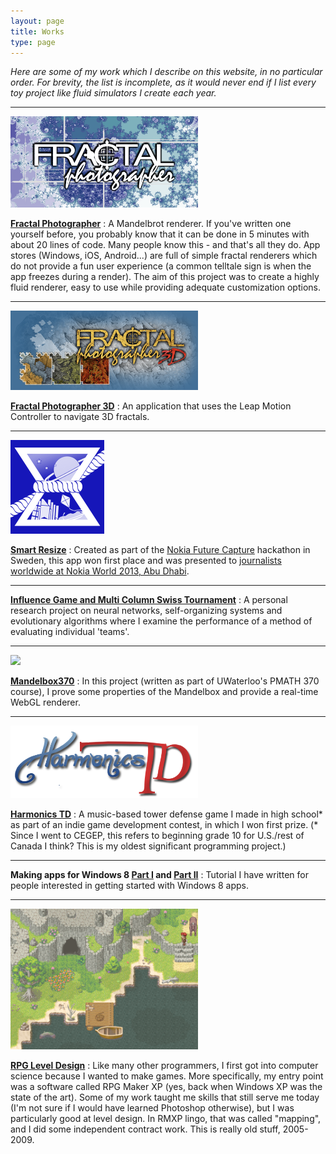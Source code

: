```yaml
---
layout: page
title: Works
type: page
---
```

*Here are some of my work which I describe on this website, in no particular order. For brevity, the list is incomplete, as it would never end if I list every toy project like fluid simulators I create each year.*

---------------------------------------

<img width="300" src="/images/2012/09/WideLogo.scale-180.png">

[**Fractal Photographer**](http://fractalphotographer.com) : A Mandelbrot renderer. If you've written one yourself before, you probably know that it can be done in 5 minutes with about 20 lines of code. Many people know this - and that's all they do. App stores (Windows, iOS, Android...) are full of simple fractal renderers which do not provide a fun user experience (a common telltale sign is when the app freezes during a render). The aim of this project was to create a highly fluid renderer, easy to use while providing adequate customization options.

---------------------------------------

<img width=300 src="/images/2014/01/LargeProfile.png">

[**Fractal Photographer 3D**](/works/fractal-photographer-3d.html) : An application that uses the Leap Motion Controller to navigate 3D fractals.

---------------------------------------

<img width="150" src="/images/2012/09/Logo.png">

[**Smart Resize**](/works/smart-resize.html) : Created as part of the [Nokia Future Capture](http://developer.nokia.com/futurecapture/) hackathon in Sweden, this app won first place and was presented to [journalists worldwide at Nokia World 2013, Abu Dhabi](http://www.youtube.com/watch?v=QEZZ44ncnWI).

---------------------------------------

[**Influence Game and Multi Column Swiss Tournament**](/works/influence-game) : A personal research project on neural networks, self-organizing systems and evolutionary algorithms where I examine the performance of a method of evaluating individual 'teams'.

---------------------------------------

<img width=400 src="http://digitalfreepen.com/mandelbox370/pics/explorer1.png">

[**Mandelbox370**](http://digitalfreepen.com/mandelbox370/) : In this project (written as part of UWaterloo's PMATH 370 course), I prove some properties of the Mandelbox and provide a real-time WebGL renderer.

---------------------------------------

<img width=300 src="/images/2014/HarmonicsTD.png">

[**Harmonics TD**](/works/harmonics-td.html) : A music-based tower defense game I made in high school* as part of an indie game development contest, in which I won first prize. (* Since I went to CEGEP, this refers to beginning grade 10 for U.S./rest of Canada I think? This is my oldest significant programming project.)

---------------------------------------

**Making apps for Windows 8 [Part I](http://www.codeproject.com/Articles/485088/Making-apps-for-Windows-8-Part-I-A-Simple-Calculat) and [Part II](http://www.codeproject.com/Articles/485101/Making-apps-for-Windows-8-Part-II-Little-Notes-sam)** : Tutorial I have written for people interested in getting started with Windows 8 apps.

---------------------------------------

<img width=300 src="/images/2014/02/MappingContestRound2.png">

[**RPG Level Design**](/works/rpg-level-design.html) : Like many other programmers, I first got into computer science because I wanted to make games. More specifically, my entry point was a software called RPG Maker XP (yes, back when Windows XP was the state of the art). Some of my work taught me skills that still serve me today (I'm not sure if I would have learned Photoshop otherwise), but I was particularly good at level design. In RMXP lingo, that was called "mapping", and I did some independent contract work. This is really old stuff, 2005-2009.
